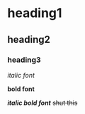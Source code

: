 # heading1
## heading2
### heading3
*italic font*

**bold font**

***italic bold font***
~~shut this~~
